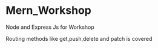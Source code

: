 # Mern_Workshop
Node and Express Js for Workshop

Routing methods like get,push,delete and patch is covered
